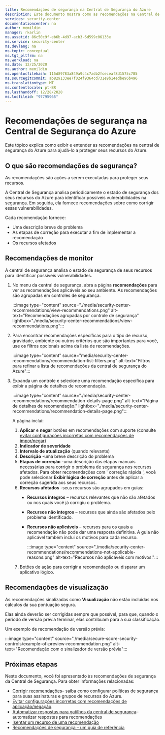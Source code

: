 ```yaml
---
title: Recomendações de segurança na Central de Segurança do Azure
description: Este documento mostra como as recomendações na Central de Segurança do Azure ajudam a proteger os recursos do Azure e a cumprir as políticas de segurança.
services: security-center
documentationcenter: na
author: memildin
manager: rkarlin
ms.assetid: 86c50c9f-eb6b-4d97-acb3-6d599c06133e
ms.service: security-center
ms.devlang: na
ms.topic: conceptual
ms.tgt_pltfrm: na
ms.workload: na
ms.date: 12/25/2020
ms.author: memildin
ms.openlocfilehash: 115d89783a849a9c4c7adb2fceceaf8d1575c785
ms.sourcegitcommit: ab829133ee7f024f9364cd731e9b14edbe96b496
ms.translationtype: MT
ms.contentlocale: pt-BR
ms.lasthandoff: 12/28/2020
ms.locfileid: "97795965"
---
```

# <a name="security-recommendations-in-azure-security-center"></a>Recomendações de segurança na Central de Segurança do Azure 
Este tópico explica como exibir e entender as recomendações na central de segurança do Azure para ajudá-lo a proteger seus recursos do Azure.


## <a name="what-are-security-recommendations"></a>O que são recomendações de segurança?

As recomendações são ações a serem executadas para proteger seus recursos.

A Central de Segurança analisa periodicamente o estado de segurança dos seus recursos do Azure para identificar possíveis vulnerabilidades na segurança. Em seguida, ela fornece recomendações sobre como corrigir essas vulnerabilidades.

Cada recomendação fornece:

- Uma descrição breve do problema
- As etapas de correção para executar a fim de implementar a recomendação
- Os recursos afetados

## <a name="monitor-recommendations"></a>Recomendações de monitor <a name="monitor-recommendations"></a>

A central de segurança analisa o estado de segurança de seus recursos para identificar possíveis vulnerabilidades. 

1. No menu da central de segurança, abra a página **recomendações** para ver as recomendações aplicáveis ao seu ambiente. As recomendações são agrupadas em controles de segurança.

    :::image type="content" source="./media/security-center-recommendations/view-recommendations.png" alt-text="Recomendações agrupadas por controle de segurança" lightbox="./media/security-center-recommendations/view-recommendations.png":::

1. Para encontrar recomendações específicas para o tipo de recurso, gravidade, ambiente ou outros critérios que são importantes para você, use os filtros opcionais acima da lista de recomendações.

    :::image type="content" source="media/security-center-recommendations/recommendation-list-filters.png" alt-text="Filtros para refinar a lista de recomendações da central de segurança do Azure":::

1. Expanda um controle e selecione uma recomendação específica para exibir a página de detalhes de recomendação.

    :::image type="content" source="./media/security-center-recommendations/recommendation-details-page.png" alt-text="Página de detalhes de recomendação." lightbox="./media/security-center-recommendations/recommendation-details-page.png":::

    A página inclui:

    1. **Aplicar** e **negar** botões em recomendações com suporte (consulte [evitar configurações incorretas com recomendações de impor/negar](prevent-misconfigurations.md))
    1. **Indicador de severidade**
    1. **Intervalo de atualização**  (quando relevante) 
    1. **Descrição** -uma breve descrição do problema
    1. **Etapas de correção** -uma descrição das etapas manuais necessárias para corrigir o problema de segurança nos recursos afetados. Para obter recomendações com ' correção rápida ', você pode selecionar **Exibir lógica de correção** antes de aplicar a correção sugerida aos seus recursos. 
    1. **Recursos afetados** -seus recursos são agrupados em guias:
        - **Recursos íntegros** – recursos relevantes que não são afetados ou nos quais você já corrigiu o problema.
        - **Recursos não íntegros** – recursos que ainda são afetados pelo problema identificado.
        - **Recursos não aplicáveis** – recursos para os quais a recomendação não pode dar uma resposta definitiva. A guia não aplicável também inclui os motivos para cada recurso. 

            :::image type="content" source="./media/security-center-recommendations/recommendations-not-applicable-reasons.png" alt-text="Recursos não aplicáveis com motivos.":::
    1. Botões de ação para corrigir a recomendação ou disparar um aplicativo lógico.

## <a name="preview-recommendations"></a>Recomendações de visualização

As recomendações sinalizadas como **Visualização** não estão incluídas nos cálculos da sua pontuação segura.

Elas ainda deverão ser corrigidas sempre que possível, para que, quando o período de versão prévia terminar, elas contribuam para a sua classificação.

Um exemplo de recomendação de versão prévia:

:::image type="content" source="./media/secure-score-security-controls/example-of-preview-recommendation.png" alt-text="Recomendação com o sinalizador de versão prévia":::
 
## <a name="next-steps"></a>Próximas etapas

Neste documento, você foi apresentado às recomendações de segurança da Central de Segurança. Para obter informações relacionadas:

- [Corrigir recomendações](security-center-remediate-recommendations.md)– saiba como configurar políticas de segurança para suas assinaturas e grupos de recursos do Azure.
- [Evitar configurações incorretas com recomendações de aplicação/negação](prevent-misconfigurations.md).
- [Automatizar respostas para gatilhos da central de segurança](workflow-automation.md)– automatizar respostas para recomendações
- [Isentar um recurso de uma recomendação](exempt-resource.md)
- [Recomendações de segurança – um guia de referência](recommendations-reference.md)